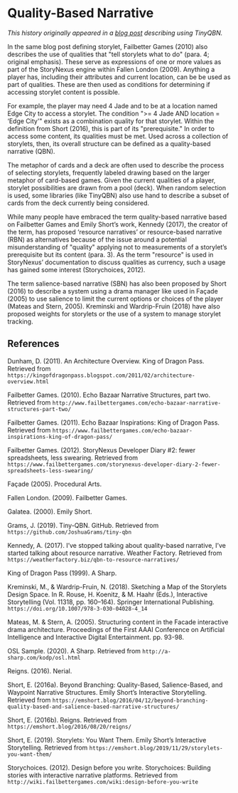# Quality-Based Narrative

*This history originally appeared in a [blog post](https://videlais.com/2020/09/05/working-with-tinyqbn-part-1-terms-and-concepts/) describing using TinyQBN.*

In the same blog post defining storylet, Failbetter Games (2010) also describes the use of qualities that "tell storylets what to do" (para. 4; original emphasis). These serve as expressions of one or more values as part of the StoryNexus engine within Fallen London (2009). Anything a player has, including their attributes and current location, can be be used as part of qualities. These are then used as conditions for determining if accessing storylet content is possible.

For example, the player may need 4 Jade and to be at a location named Edge City to access a storylet. The condition ">= 4 Jade AND location = ‘Edge City'" exists as a combination quality for that storylet. Within the definition from Short (2016), this is part of its "prerequisite." In order to access some content, its qualities must be met. Used across a collection of storylets, then, its overall structure can be defined as a quality-based narrative (QBN).

The metaphor of cards and a deck are often used to describe the process of selecting storylets, frequently labeled drawing based on the larger metaphor of card-based games. Given the current qualities of a player, storylet possibilities are drawn from a pool (deck). When random selection is used, some libraries (like TinyQBN) also use hand to describe a subset of cards from the deck currently being considered.

While many people have embraced the term quality-based narrative based on Failbetter Games and Emily Short’s work, Kennedy (2017), the creator of the term, has proposed ‘resource narratives’ or resource-based narrative (RBN) as alternatives because of the issue around a potential misunderstanding of "quality" applying not to measurements of a storylet’s prerequisite but its content (para. 3). As the term "resource" is used in StoryNexus’ documentation to discuss qualities as currency, such a usage has gained some interest (Storychoices, 2012).

The term salience-based narrative (SBN) has also been proposed by Short (2016) to describe a system using a drama manager like used in Façade (2005) to use salience to limit the current options or choices of the player (Mateas and Stern, 2005). Kreminski and Wardrip-Fruin (2018) have also proposed weights for storylets or the use of a system to manage storylet tracking.

## References

Dunham, D. (2011). An Architecture Overview. King of Dragon Pass. Retrieved from `https://kingofdragonpass.blogspot.com/2011/02/architecture-overview.html`

Failbetter Games. (2010). Echo Bazaar Narrative Structures, part two. Retrieved from `http://www.failbettergames.com/echo-bazaar-narrative-structures-part-two/`

Failbetter Games. (2011). Echo Bazaar Inspirations: King of Dragon Pass. Retrieved from `https://www.failbettergames.com/echo-bazaar-inspirations-king-of-dragon-pass/`

Failbetter Games. (2012). StoryNexus Developer Diary #2: fewer spreadsheets, less swearing. Retrieved from `https://www.failbettergames.com/storynexus-developer-diary-2-fewer-spreadsheets-less-swearing/`

Façade (2005). Procedural Arts.

Fallen London. (2009). Failbetter Games.

Galatea. (2000). Emily Short.

Grams, J. (2019). Tiny-QBN. GitHub. Retrieved from `https://github.com/JoshuaGrams/tiny-qbn`

Kennedy, A. (2017). I’ve stopped talking about quality-based narrative, I’ve started talking about resource narrative. Weather Factory. Retrieved from `https://weatherfactory.biz/qbn-to-resource-narratives/`

King of Dragon Pass (1999). A Sharp.

Kreminski, M., & Wardrip-Fruin, N. (2018). Sketching a Map of the Storylets Design Space. In R. Rouse, H. Koenitz, & M. Haahr (Eds.), Interactive Storytelling (Vol. 11318, pp. 160–164). Springer International Publishing. `https://doi.org/10.1007/978-3-030-04028-4_14`

Mateas, M. & Stern, A. (2005). Structuring content in the Facade interactive drama architecture. Proceedings of the First AAAI Conference on Artificial Intelligence and Interactive Digital Entertainment. pp. 93-98.

OSL Sample. (2020). A Sharp. Retrieved from `http://a-sharp.com/kodp/osl.html`

Reigns. (2016). Nerial.

Short, E. (2016a). Beyond Branching: Quality-Based, Salience-Based, and Waypoint Narrative Structures. Emily Short’s Interactive Storytelling. Retrieved from `https://emshort.blog/2016/04/12/beyond-branching-quality-based-and-salience-based-narrative-structures/`

Short, E. (2016b). Reigns. Retrieved from `https://emshort.blog/2016/08/20/reigns/`

Short, E. (2019). Storylets: You Want Them. Emily Short’s Interactive Storytelling. Retrieved from `https://emshort.blog/2019/11/29/storylets-you-want-them/`

Storychoices. (2012). Design before you write. Storychoices: Building stories with interactive narrative platforms. Retrieved from `http://wiki.failbettergames.com/wiki:design-before-you-write`
